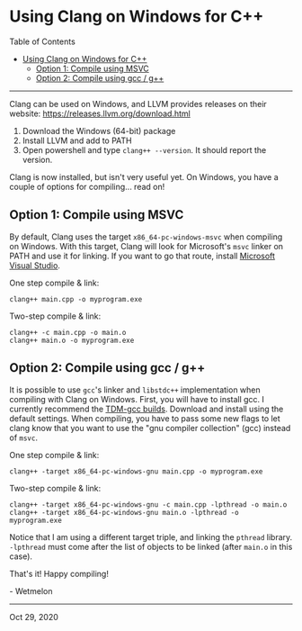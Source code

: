 
# Using Clang on Windows for C++
Table of Contents
- [Using Clang on Windows for C++](#using-clang-on-windows-for-c)
  - [Option 1: Compile using MSVC](#option-1-compile-using-msvc)
  - [Option 2: Compile using gcc / g++](#option-2-compile-using-gcc--g)

---

Clang can be used on Windows, and LLVM provides releases on their website: https://releases.llvm.org/download.html

1. Download the Windows (64-bit) package
2. Install LLVM and add to PATH
3. Open powershell and type `clang++ --version`.  It should report the version.

Clang is now installed, but isn't very useful yet.  On Windows, you have a couple of options for compiling... read on!

## Option 1: Compile using MSVC
By default, Clang uses the target `x86_64-pc-windows-msvc` when compiling on Windows.  With this target, Clang will look for Microsoft's `msvc` linker on PATH and use it for linking.  If you want to go that route, install [Microsoft Visual Studio](https://visualstudio.microsoft.com/downloads/).

One step compile & link: 

    clang++ main.cpp -o myprogram.exe

Two-step compile & link:

    clang++ -c main.cpp -o main.o
    clang++ main.o -o myprogram.exe

## Option 2: Compile using gcc / g++
It is possible to use `gcc`'s linker and `libstdc++` implementation when compiling with Clang on Windows.  First, you will have to install gcc.  I currently recommend the [TDM-gcc builds](https://jmeubank.github.io/tdm-gcc/).  Download and install using the default settings. When compiling, you have to pass some new flags to let clang know that you want to use the "gnu compiler collection" (gcc) instead of `msvc`.

One step compile & link: 

    clang++ -target x86_64-pc-windows-gnu main.cpp -o myprogram.exe

Two-step compile & link:

    clang++ -target x86_64-pc-windows-gnu -c main.cpp -lpthread -o main.o
    clang++ -target x86_64-pc-windows-gnu main.o -lpthread -o myprogram.exe

Notice that I am using a different target triple, and linking the `pthread` library.  `-lpthread` must come after the list of objects to be linked (after `main.o` in this case).

That's it!  Happy compiling!

\- Wetmelon

---
Oct 29, 2020